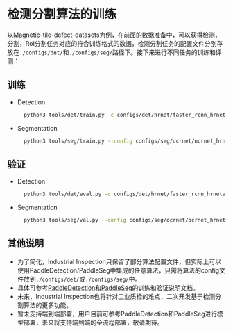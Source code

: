 # 检测分割算法的训练

以Magnetic-tile-defect-datasets为例，在前面的[数据准备](../data/prepare_data.md)中，可以获得检测，分割，RoI分割任务对应的符合训练格式的数据，检测分割任务的配置文件分别存放在`./configs/det/`和`./configs/seg/`路径下。接下来进行不同任务的训练和评测：

## 训练
* Detection

  ```bash
    python3 tools/det/train.py -c configs/det/hrnet/faster_rcnn_hrnetv2p_w18_3x_defect.yml --use_vdl=true --vdl_log_dir=./vdl_dir/scalar --eval
  ```

* Segmentation

  ```bash
    python3 tools/seg/train.py --config configs/seg/ocrnet/ocrnet_hrnetw18_defect_256x256_40k.yml --do_eval  --use_vdl --save_interval 1000 --save_dir ./output/ --num_workers 4
  ```

## 验证
* Detection

  ```bash
    python3 tools/det/eval.py -c configs/det/hrnet/faster_rcnn_hrnetv2p_w18_3x_defect.yml -o weights=./output/faster_rcnn_hrnetv2p_w18_3x_defect/model_final.pdparams
  ```

* Segmentation

  ```bash
    python3 tools/seg/val.py --config configs/seg/ocrnet/ocrnet_hrnetw18_defect_256x256_40k.yml --model_path ./output/best_model/model.pdparams
  ```

## 其他说明
 * 为了简化，Industrial Inspection只保留了部分算法配置文件，但实际上可以使用PaddleDetection/PaddleSeg中集成的任意算法，只需将算法的config文件放到`./configs/det/`或`./configs/seg/`中。
 * 具体可参考[PaddleDetection](https://github.com/PaddlePaddle/PaddleDetection/blob/release/2.6/docs/tutorials/QUICK_STARTED_cn.md)和[PaddleSeg](https://github.com/PaddlePaddle/PaddleSeg/blob/release/2.7/docs/train/train.md)的训练和验证说明文档。
 * 未来，Industrial Inspection也将针对工业质检的难点，二次开发基于检测分割算法的更多功能。
 * 暂未支持端到端部署，用户目前可参考PaddleDetection和PaddleSeg进行模型部署，未来将支持端到端的全流程部署，敬请期待。
